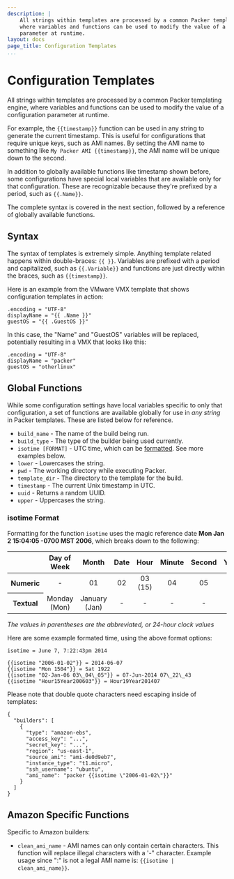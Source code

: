 ```yaml
---
description: |
    All strings within templates are processed by a common Packer templating engine,
    where variables and functions can be used to modify the value of a configuration
    parameter at runtime.
layout: docs
page_title: Configuration Templates
...
```


# Configuration Templates

All strings within templates are processed by a common Packer templating engine,
where variables and functions can be used to modify the value of a configuration
parameter at runtime.

For example, the `{{timestamp}}` function can be used in any string to generate
the current timestamp. This is useful for configurations that require unique
keys, such as AMI names. By setting the AMI name to something like
`My Packer AMI {{timestamp}}`, the AMI name will be unique down to the second.

In addition to globally available functions like timestamp shown before, some
configurations have special local variables that are available only for that
configuration. These are recognizable because they're prefixed by a period, such
as `{{.Name}}`.

The complete syntax is covered in the next section, followed by a reference of
globally available functions.

## Syntax

The syntax of templates is extremely simple. Anything template related happens
within double-braces: `{{ }}`. Variables are prefixed with a period and
capitalized, such as `{{.Variable}}` and functions are just directly within the
braces, such as `{{timestamp}}`.

Here is an example from the VMware VMX template that shows configuration
templates in action:

``` {.liquid}
.encoding = "UTF-8"
displayName = "{{ .Name }}"
guestOS = "{{ .GuestOS }}"
```

In this case, the "Name" and "GuestOS" variables will be replaced, potentially
resulting in a VMX that looks like this:

``` {.liquid}
.encoding = "UTF-8"
displayName = "packer"
guestOS = "otherlinux"
```

## Global Functions

While some configuration settings have local variables specific to only that
configuration, a set of functions are available globally for use in *any string*
in Packer templates. These are listed below for reference.

-   `build_name` - The name of the build being run.
-   `build_type` - The type of the builder being used currently.
-   `isotime [FORMAT]` - UTC time, which can be
    [formatted](https://golang.org/pkg/time/#example_Time_Format). See more
    examples below.
-   `lower` - Lowercases the string.
-   `pwd` - The working directory while executing Packer.
-   `template_dir` - The directory to the template for the build.
-   `timestamp` - The current Unix timestamp in UTC.
-   `uuid` - Returns a random UUID.
-   `upper` - Uppercases the string.

### isotime Format

Formatting for the function `isotime` uses the magic reference date **Mon Jan 2
15:04:05 -0700 MST 2006**, which breaks down to the following:

<div class="table-responsive">

<table class="table table-bordered table-condensed">
<thead>
<tr>
<th>
</th>
<th align="center">
Day of Week
</th>
<th align="center">
Month
</th>
<th align="center">
Date
</th>
<th align="center">
Hour
</th>
<th align="center">
Minute
</th>
<th align="center">
Second
</th>
<th align="center">
Year
</th>
<th align="center">
Timezone
</th>
</tr>
</thead>
<tr>
<th>
Numeric
</th>
<td align="center">
-   

</td>
<td align="center">
01
</td>
<td align="center">
02
</td>
<td align="center">
03 (15)
</td>
<td align="center">
04
</td>
<td align="center">
05
</td>
<td align="center">
06
</td>
<td align="center">
-0700
</td>
</tr>
<tr>
<th>
Textual
</th>
<td align="center">
Monday (Mon)
</td>
<td align="center">
January (Jan)
</td>
<td align="center">
-   

</td>
<td align="center">
-   

</td>
<td align="center">
-   

</td>
<td align="center">
-   

</td>
<td align="center">
-   

</td>
<td align="center">
MST
</td>
</tr>
</table>

</div>

*The values in parentheses are the abbreviated, or 24-hour clock values*

Here are some example formated time, using the above format options:

``` {.liquid}
isotime = June 7, 7:22:43pm 2014

{{isotime "2006-01-02"}} = 2014-06-07
{{isotime "Mon 1504"}} = Sat 1922
{{isotime "02-Jan-06 03\_04\_05"}} = 07-Jun-2014 07\_22\_43
{{isotime "Hour15Year200603"}} = Hour19Year201407
```

Please note that double quote characters need escaping inside of templates:

``` {.javascript}
{
  "builders": [
    {
      "type": "amazon-ebs",
      "access_key": "...",
      "secret_key": "...",
      "region": "us-east-1",
      "source_ami": "ami-de0d9eb7",
      "instance_type": "t1.micro",
      "ssh_username": "ubuntu",
      "ami_name": "packer {{isotime \"2006-01-02\"}}"
    }
  ]
}
```

## Amazon Specific Functions

Specific to Amazon builders:

-   `clean_ami_name` - AMI names can only contain certain characters. This
    function will replace illegal characters with a '-" character. Example usage
    since ":" is not a legal AMI name is: `{{isotime | clean_ami_name}}`.
